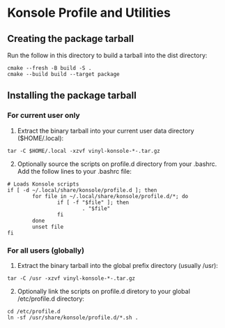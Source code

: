 # Konsole Profile and Utilities

## Creating the package tarball

Run the follow in this directory to build a tarball into the dist directory:

```shell
cmake --fresh -B build -S .
cmake --build build --target package
```

## Installing the package tarball

### For current user only
1. Extract the binary tarball into your current user data directory ($HOME/.local):

```shell
tar -C $HOME/.local -xzvf vinyl-konsole-*-.tar.gz
```

2. Optionally source the scripts on profile.d directory from your .bashrc. Add the
follow lines to your .bashrc file:

```shell
# Loads Konsole scripts
if [ -d ~/.local/share/konsole/profile.d ]; then
        for file in ~/.local/share/konsole/profile.d/*; do
                if [ -f "$file" ]; then
                        . "$file"
                fi
        done
        unset file
fi
```

### For all users (globally)
1. Extract the binary tarball into the global prefix directory (usually /usr):

```shell
tar -C /usr -xzvf vinyl-konsole-*-.tar.gz
```

2. Optionally link the scripts on profile.d diretory to your global /etc/profile.d 
directory:

```shell
cd /etc/profile.d
ln -sf /usr/share/konsole/profile.d/*.sh .
```
